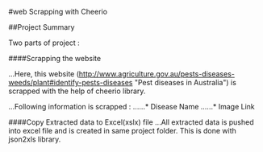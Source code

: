 #web Scrapping with Cheerio

##Project Summary

Two parts of project :

####Scrapping the website

...Here, this website (http://www.agriculture.gov.au/pests-diseases-weeds/plant#identify-pests-diseases "Pest diseases in Australia") is scrapped with the help of cheerio library.

...Following information is scrapped :
......* Disease Name 
......* Image Link

####Copy Extracted data to Excel(xslx) file
...All extracted data is pushed into excel file and is created in same project folder. This is done with json2xls library.


